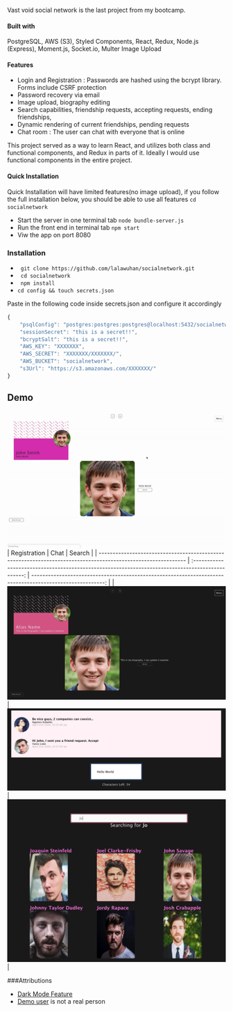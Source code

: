 Vast void social network is the last project from my bootcamp. 


#### Built with
 PostgreSQL, AWS (S3), Styled Components, React, Redux, Node.js (Express), Moment.js, Socket.io, Multer Image Upload

#### Features
* Login and Registration : Passwords are hashed using the bcrypt library. Forms include CSRF protection 
* Password recovery via email
* Image upload, biography editing 
* Search capabilities, friendship requests, accepting requests, ending friendships, 
* Dynamic rendering of current friendships, pending requests
* Chat room : The user can chat with everyone that is online

This project served as a way to learn React, and utilizes both class and functional components, and Redux in parts of it. Ideally I would use functional components in the entire project.

#### Quick Installation
Quick Installation will have limited features(no image upload), if you follow the full installation below, you should be able to use all features
`cd socialnetwork`
* Start the server in one terminal tab
`node bundle-server.js`
* Run the front end in terminal tab
`npm start`
* Viw the app on port 8080

### Installation
* ` git clone https://github.com/lalawuhan/socialnetwork.git`
* ` cd socialnetwork`
* ` npm install`
* `cd config && touch secrets.json`

Paste in the following code inside secrets.json and configure it accordingly

```js 
{
    "psqlConfig": "postgres:postgres:postgres@localhost:5432/socialnetwork",
    "sessionSecret": "this is a secret!!",
    "bcryptSalt": "this is a secret!!",
    "AWS_KEY": "XXXXXXX",
    "AWS_SECRET": "XXXXXXX/XXXXXXX/",
    "AWS_BUCKET": "socialnetwork",
    "s3Url": "https://s3.amazonaws.com/XXXXXXX/"
}
```

Demo
--- 
![Gif](https://github.com/lalawuhan/socialnetwork/blob/master/public/images/demo.gif?raw=true)
| Registration                                                                                                  |                                               Chat                                                |                                                                                                    Search |
| ------------------------------------------------------------------------------------------------------------- | :-----------------------------------------------------------------------------------------------: | --------------------------------------------------------------------------------------------------------: |
| ![Logged In View](https://github.com/lalawuhan/socialnetwork/blob/master/public/images/loggedin.png?raw=true) | ![Chat](https://github.com/lalawuhan/socialnetwork/blob/master/public/images/socket.png?raw=true) | ![search](https://github.com/lalawuhan/socialnetwork/blob/master/public/images/friendsearch.png?raw=true) |

###Attributions

* [Dark Mode Feature](https://github.com/donavon/use-dark-mode)
* [Demo user](https://thispersondoesnotexist.com/) is not a real person
  